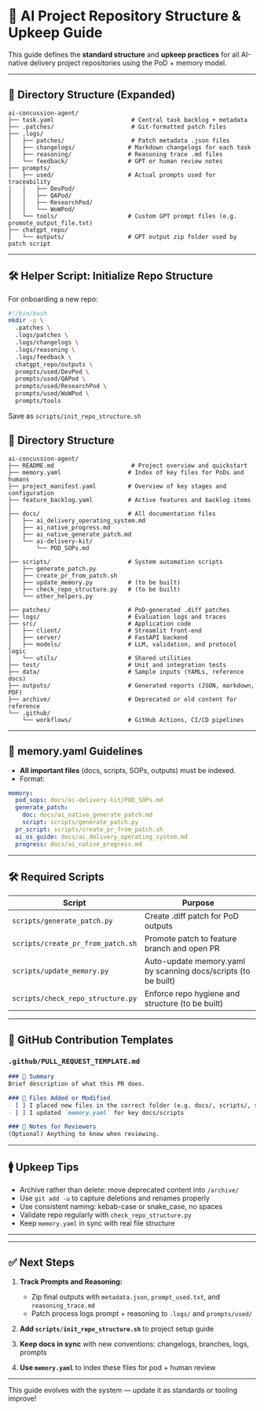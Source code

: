 # 🧱 AI Project Repository Structure & Upkeep Guide

This guide defines the **standard structure** and **upkeep practices** for all AI-native delivery project repositories using the PoD + memory model.

---


## 📁 Directory Structure (Expanded)

```
ai-concussion-agent/
├── task.yaml                      # Central task backlog + metadata
├── .patches/                      # Git-formatted patch files
├── .logs/
│   ├── patches/                   # Patch metadata .json files
│   ├── changelogs/               # Markdown changelogs for each task
│   ├── reasoning/                # Reasoning trace .md files
│   └── feedback/                 # GPT or human review notes
├── prompts/
│   ├── used/                     # Actual prompts used for traceability
│   │   ├── DevPod/
│   │   ├── QAPod/
│   │   ├── ResearchPod/
│   │   └── WoWPod/
│   └── tools/                    # Custom GPT prompt files (e.g. promote_output_file.txt)
├── chatgpt_repo/
│   └── outputs/                  # GPT output zip folder used by patch script
```

---

## 🛠️ Helper Script: Initialize Repo Structure

For onboarding a new repo:

```bash
#!/bin/bash
mkdir -p \
  .patches \
  .logs/patches \
  .logs/changelogs \
  .logs/reasoning \
  .logs/feedback \
  chatgpt_repo/outputs \
  prompts/used/DevPod \
  prompts/used/QAPod \
  prompts/used/ResearchPod \
  prompts/used/WoWPod \
  prompts/tools
```

Save as `scripts/init_repo_structure.sh`


## 📁 Directory Structure

```
ai-concussion-agent/
├── README.md                      # Project overview and quickstart
├── memory.yaml                   # Index of key files for PoDs and humans
├── project_manifest.yaml         # Overview of key stages and configuration
├── feature_backlog.yaml          # Active features and backlog items
│
├── docs/                         # All documentation files
│   ├── ai_delivery_operating_system.md
│   ├── ai_native_progress.md
│   ├── ai_native_generate_patch.md
│   └── ai-delivery-kit/
│       └── POD_SOPs.md
│
├── scripts/                      # System automation scripts
│   ├── generate_patch.py
│   ├── create_pr_from_patch.sh
│   ├── update_memory.py          # (to be built)
│   ├── check_repo_structure.py   # (to be built)
│   └── other_helpers.py
│
├── patches/                      # PoD-generated .diff patches
├── logs/                         # Evaluation logs and traces
├── src/                          # Application code
│   ├── client/                   # Streamlit front-end
│   ├── server/                   # FastAPI backend
│   ├── models/                   # LLM, validation, and protocol logic
│   └── utils/                    # Shared utilities
├── test/                         # Unit and integration tests
├── data/                         # Sample inputs (YAMLs, reference docs)
├── outputs/                      # Generated reports (JSON, markdown, PDF)
├── archive/                      # Deprecated or old content for reference
└── .github/
    └── workflows/                # GitHub Actions, CI/CD pipelines
```

---

## 🧠 memory.yaml Guidelines

- **All important files** (docs, scripts, SOPs, outputs) must be indexed.
- Format:

```yaml
memory:
  pod_sops: docs/ai-delivery-kit/POD_SOPs.md
  generate_patch:
    doc: docs/ai_native_generate_patch.md
    script: scripts/generate_patch.py
  pr_script: scripts/create_pr_from_patch.sh
  ai_os_guide: docs/ai_delivery_operating_system.md
  progress: docs/ai_native_progress.md
```

---

## 🛠️ Required Scripts

| Script | Purpose |
|--------|---------|
| `scripts/generate_patch.py` | Create .diff patch for PoD outputs |
| `scripts/create_pr_from_patch.sh` | Promote patch to feature branch and open PR |
| `scripts/update_memory.py` | Auto-update memory.yaml by scanning docs/scripts (to be built) |
| `scripts/check_repo_structure.py` | Enforce repo hygiene and structure (to be built) |

---

## 📄 GitHub Contribution Templates

### `.github/PULL_REQUEST_TEMPLATE.md`

```markdown
### 📌 Summary
Brief description of what this PR does.

### 📂 Files Added or Modified
- [ ] I placed new files in the correct folder (e.g. docs/, scripts/, src/)
- [ ] I updated `memory.yaml` for key docs/scripts

### 🧠 Notes for Reviewers
(Optional) Anything to know when reviewing.
```

---

## 🚹 Upkeep Tips

- Archive rather than delete: move deprecated content into `/archive/`
- Use `git add -u` to capture deletions and renames properly
- Use consistent naming: kebab-case or snake_case, no spaces
- Validate repo regularly with `check_repo_structure.py`
- Keep `memory.yaml` in sync with real file structure

---

---

## ✅ Next Steps

1. **Track Prompts and Reasoning:**
   - Zip final outputs with `metadata.json`, `prompt_used.txt`, and `reasoning_trace.md`
   - Patch process logs prompt + reasoning to `.logs/` and `prompts/used/`

2. **Add `scripts/init_repo_structure.sh`** to project setup guide

3. **Keep docs in sync** with new conventions: changelogs, branches, logs, prompts

4. **Use `memory.yaml`** to index these files for pod + human review

---


This guide evolves with the system — update it as standards or tooling improve!

